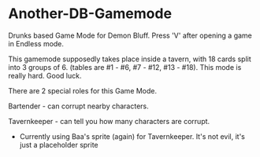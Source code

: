 # Another-DB-Gamemode

Drunks based Game Mode for Demon Bluff.
Press 'V' after opening a game in Endless mode.

This gamemode supposedly takes place inside a tavern, with 18 cards split into 3 groups of 6. (tables are #1 - #6, #7 - #12, #13 - #18).
This mode is really hard. Good luck.

There are 2 special roles for this Game Mode.

Bartender - can corrupt nearby characters.

Tavernkeeper - can tell you how many characters are corrupt. 

* Currently using Baa's sprite (again) for Tavernkeeper. It's not evil, it's just a placeholder sprite

